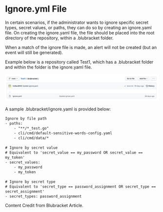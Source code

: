 # Ignore.yml File

In certain scenarios, if the administrator wants to ignore specific secret types, secret values, or paths, they can do so by creating an ignore.yaml file. On creating the ignore.yaml file, the file should be placed into the root directory of the repository, within a .blubracket folder.

When a match of the ignore file is made, an alert will not be created (but an event will still be generated).

Example below is a repository called Test1, which has a .blubracket folder and within the folder is the ignore.yaml file.

![Ignore.yml File ](../../../../.gitbook/assets/Ignore.png)

A sample .blubracket/ignore.yaml is provided below:

```
Ignore by file path
- paths:
    - "**/*_test.go"
    - cli/cmd/default-sensitive-words-config.yaml
    - cli/cmd/data/*

# Ignore by secret value
# Equivalent to 'secret_value == my_password OR secret_value == my_token'
- secret_values:
    - my_password
    - my_token

# Ignore by secret type
# Equivalent to 'secret_type == password_assignment OR secret_type == secret_assignment'
- secret_types: password_assignment
```

Content Credit from Blubracket Article.&#x20;
